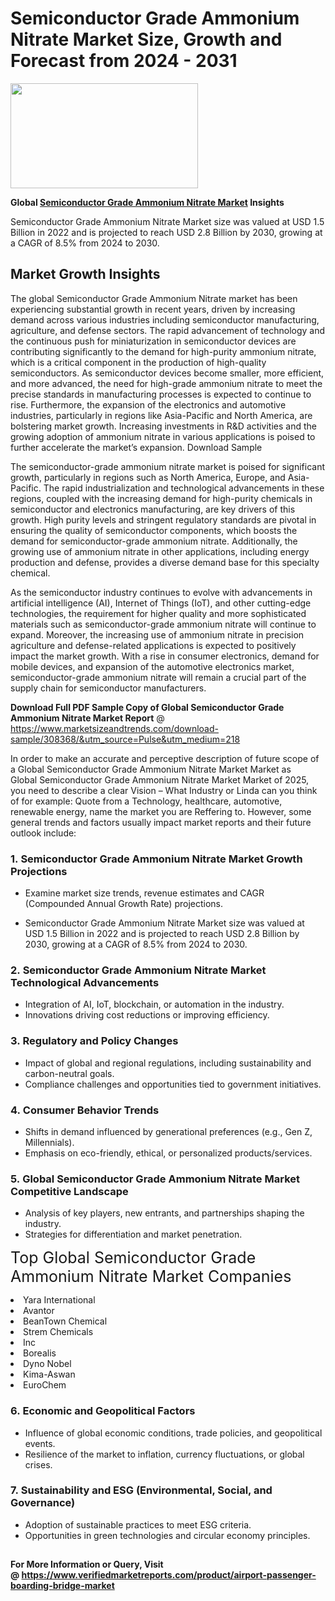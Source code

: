 <H1>Semiconductor Grade Ammonium Nitrate Market Size, Growth and Forecast from 2024 - 2031</H1><img class="aligncenter size-medium wp-image-584254" src="https://thirdeyenews.in/wp-content/uploads/2024/09/Global-Market-Research-300x168.jpeg" alt="" width="300" height="168" /><p><strong>Global&nbsp;<a href="https://www.marketsizeandtrends.com/download-sample/308368/&amp;utm_source=Pulse&amp;utm_medium=218">Semiconductor Grade Ammonium Nitrate Market</a> Insights</strong></p><p>Semiconductor Grade Ammonium Nitrate Market size was valued at USD 1.5 Billion in 2022 and is projected to reach USD 2.8 Billion by 2030, growing at a CAGR of 8.5% from 2024 to 2030.</p><p><h2>Market Growth Insights</h2> The global Semiconductor Grade Ammonium Nitrate market has been experiencing substantial growth in recent years, driven by increasing demand across various industries including semiconductor manufacturing, agriculture, and defense sectors. The rapid advancement of technology and the continuous push for miniaturization in semiconductor devices are contributing significantly to the demand for high-purity ammonium nitrate, which is a critical component in the production of high-quality semiconductors. As semiconductor devices become smaller, more efficient, and more advanced, the need for high-grade ammonium nitrate to meet the precise standards in manufacturing processes is expected to continue to rise. Furthermore, the expansion of the electronics and automotive industries, particularly in regions like Asia-Pacific and North America, are bolstering market growth. Increasing investments in R&D activities and the growing adoption of ammonium nitrate in various applications is poised to further accelerate the market’s expansion. Download Sample <p>The semiconductor-grade ammonium nitrate market is poised for significant growth, particularly in regions such as North America, Europe, and Asia-Pacific. The rapid industrialization and technological advancements in these regions, coupled with the increasing demand for high-purity chemicals in semiconductor and electronics manufacturing, are key drivers of this growth. High purity levels and stringent regulatory standards are pivotal in ensuring the quality of semiconductor components, which boosts the demand for semiconductor-grade ammonium nitrate. Additionally, the growing use of ammonium nitrate in other applications, including energy production and defense, provides a diverse demand base for this specialty chemical.</p> <p>As the semiconductor industry continues to evolve with advancements in artificial intelligence (AI), Internet of Things (IoT), and other cutting-edge technologies, the requirement for higher quality and more sophisticated materials such as semiconductor-grade ammonium nitrate will continue to expand. Moreover, the increasing use of ammonium nitrate in precision agriculture and defense-related applications is expected to positively impact the market growth. With a rise in consumer electronics, demand for mobile devices, and expansion of the automotive electronics market, semiconductor-grade ammonium nitrate will remain a crucial part of the supply chain for semiconductor manufacturers.</p> </p><p><span class=""><strong>Download Full PDF Sample Copy of Global Semiconductor Grade Ammonium Nitrate Market Report</strong> @ <a href="https://www.marketsizeandtrends.com/download-sample/308368/&amp;utm_source=Pulse&amp;utm_medium=218" target="_blank">https://www.marketsizeandtrends.com/download-sample/308368/&amp;utm_source=Pulse&amp;utm_medium=218</a></span></p><p>In order to make an accurate and perceptive description of future scope of a Global&nbsp;Semiconductor Grade Ammonium Nitrate Market Market as Global&nbsp;Semiconductor Grade Ammonium Nitrate Market Market of 2025, you need to describe a clear Vision &ndash; What Industry or Linda can you think of for example: Quote from a Technology, healthcare, automotive, renewable energy, name the market you are Reffering to. However, some general trends and factors usually impact market reports and their future outlook include:</p><h3>1.&nbsp;<strong>Semiconductor Grade Ammonium Nitrate Market Growth Projections</strong></h3><ul><li>Examine market size trends, revenue estimates and CAGR (Compounded Annual Growth Rate) projections.</li><li><p>Semiconductor Grade Ammonium Nitrate Market size was valued at USD 1.5 Billion in 2022 and is projected to reach USD 2.8 Billion by 2030, growing at a CAGR of 8.5% from 2024 to 2030.</p></li></ul><h3>2.&nbsp;<strong>Semiconductor Grade Ammonium Nitrate Market Technological Advancements</strong></h3><ul><li>Integration of AI, IoT, blockchain, or automation in the industry.</li><li>Innovations driving cost reductions or improving efficiency.</li></ul><h3>3.&nbsp;<strong>Regulatory and Policy Changes</strong></h3><ul><li>Impact of global and regional regulations, including sustainability and carbon-neutral goals.</li><li>Compliance challenges and opportunities tied to government initiatives.</li></ul><h3>4.&nbsp;<strong>Consumer Behavior Trends</strong></h3><ul><li>Shifts in demand influenced by generational preferences (e.g., Gen Z, Millennials).</li><li>Emphasis on eco-friendly, ethical, or personalized products/services.</li></ul><h3>5.&nbsp;<strong>Global Semiconductor Grade Ammonium Nitrate Market Competitive Landscape</strong></h3><ul><li>Analysis of key players, new entrants, and partnerships shaping the industry.</li><li>Strategies for differentiation and market penetration.</li></ul><p data-pm-slice="1 1 []"><span style="color: inherit; font-family: inherit; font-size: 25px;">Top Global Semiconductor Grade Ammonium Nitrate Market Companies</span></p><div class="" data-test-id=""><p><li>Yara International</li><li> Avantor</li><li> BeanTown Chemical</li><li> Strem Chemicals</li><li>Inc</li><li> Borealis</li><li> Dyno Nobel</li><li> Kima-Aswan</li><li> EuroChem</li></p></div><h3>6.&nbsp;<strong>Economic and Geopolitical Factors</strong></h3><ul><li>Influence of global economic conditions, trade policies, and geopolitical events.</li><li>Resilience of the market to inflation, currency fluctuations, or global crises.</li></ul><h3>7.&nbsp;<strong>Sustainability and ESG (Environmental, Social, and Governance)</strong></h3><ul><li>Adoption of sustainable practices to meet ESG criteria.</li><li>Opportunities in green technologies and circular economy principles.</li></ul><h2><strong style="font-size: 14px;">For More Information or Query, Visit @&nbsp;</strong><a style="background-color: #ffffff; font-size: 14px;" href="https://www.marketsizeandtrends.com/report/semiconductor-grade-ammonium-nitrate-market/" target="_blank">https://www.verifiedmarketreports.com/product/airport-passenger-boarding-bridge-market</a></h2>
